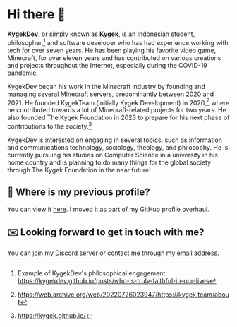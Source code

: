 # Hi there 👋

**KygekDev**, or simply known as **Kygek**, is an Indonesian student, philosopher,[^1] and software developer who has had experience working with tech for over seven years. He has been playing his favorite video game, Minecraft, for over eleven years and has contributed on various creations and projects throughout the Internet, especially during the COVID-19 pandemic.

KygekDev began his work in the Minecraft industry by founding and managing several Minecraft servers, predominantly between 2020 and 2021. He founded KygekTeam (initially Kygek Development) in 2020,[^2] where he contributed towards a lot of Minecraft-related projects for two years. He also founded The Kygek Foundation in 2023 to prepare for his next phase of contributions to the society.[^3]

KygekDev is interested on engaging in several topics, such as information and communications technology, sociology, theology, and philosophy. He is currently pursuing his studies on Computer Science in a university in his home country and is planning to do many things for the global society through The Kygek Foundation in the near future!

## 📜 Where is my previous profile?

You can view it [here](resume.md). I moved it as part of my GitHub profile overhaul.

## ✉️ Looking forward to get in touch with me?

You can join my [Discord server](https://discord.gg/TstDS9jZf7) or contact me through my [email address](mailto:kygekdev@gmail.com?subject=%3CEnter%20your%20subject%3E%20-%20From%20GitHub).

[^1]: Example of KygekDev's philosophical engagement: https://kygekdev.github.io/posts/who-is-truly-faithful-in-our-lives
[^2]: https://web.archive.org/web/20220726023947/https://kygek.team/about
[^3]: https://kygek.github.io/
